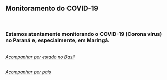 ﻿---
layout: page-fullwidth
title: ""
#meta_title: "Duvidas? Entre em contato conosco"
subheadline: ""
#teaser: "Entre em contato conosco pelo e-mail #eres2020.uem@gmail.com"
permalink: "/covid/"
header:
   image_fullwidth: banner_eres2020.png
---

<h2>Monitoramento do COVID-19</h2>

<br>

<h3>Estamos atentamente monitorando o COVID-19 (Corona vírus) no Paraná e, especialmente, em Maringá. </h3>

<br><i><a href="http://plataforma.saude.gov.br/novocoronavirus/" target="_blank">Acompanhar por estado no Basil</a></i><br>

<br><i><a href="http://plataforma.saude.gov.br/novocoronavirus/" target="_blank">Acompanhar por país</a></i><br>


<div class="row t30">	
	<img src="{{ site.urlimg }}promocao_apoio_logos.png" alt="" align="center">
</div><!-- /.row -->












